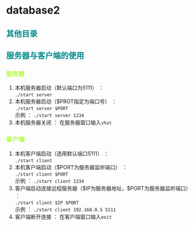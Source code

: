 # database2

## <font color=#008b8b>其他目录</font>

## <font color=#008b8b>服务器与客户端的使用</font>
### <font color=#adff2f>服务器</font>
1. 本机服务器启动（默认端口为5111） ：   
`./start server`  
2. 本机服务器启动（$PROT指定为端口号） ：    
`./start server $PORT`  
示例 ： `./start server 1234`
3. 本机服务器关闭 ： 在服务器窗口输入`shut`  

### <font color=#adff2f>客户端</font>
1. 本机客户端启动（选用默认端口5111） ：     
`./start client`
2. 本机客户端启动（$PORT为服务器监听端口） ：    
`./start client $PORT`  
示例 ： `./start client 1234`   
3. 客户端启动连接远程服务器（\$IP为服务器地址，$PORT为服务器监听端口） ：    
`./start client $IP $PORT`  
示例 ： `./start client 192.168.0.5 5111`   
4. 客户端断开连接 ： 在客户端窗口输入`exit`
